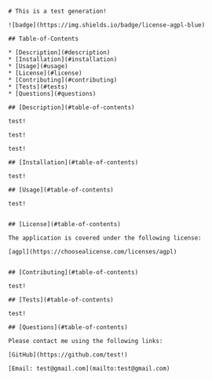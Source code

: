 
    # This is a test generation!
    
    ![badge](https://img.shields.io/badge/license-agpl-blue)
  
    ## Table-of-Contents
  
    * [Description](#description)
    * [Installation](#installation)
    * [Usage](#usage)
    * [License](#license)
    * [Contributing](#contributing)
    * [Tests](#tests)
    * [Questions](#questions)
    
    ## [Description](#table-of-contents)
  
    test!
  
    test!
  
    test!
  
    ## [Installation](#table-of-contents)
  
    test!
  
    ## [Usage](#table-of-contents)
  
    test!
    
    
    ## [License](#table-of-contents)
  
    The application is covered under the following license:
  
    [agpl](https://choosealicense.com/licenses/agpl)
      
  
    ## [Contributing](#table-of-contents)
    
    test!
  
    ## [Tests](#table-of-contents)
  
    test!
  
    ## [Questions](#table-of-contents)
  
    Please contact me using the following links:
  
    [GitHub](https://github.com/test!)
  
    [Email: test@gmail.com](mailto:test@gmail.com)
  
